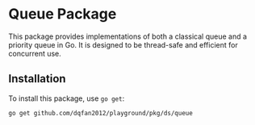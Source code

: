 # Queue Package

This package provides implementations of both a classical queue and a priority queue in Go. It is designed to be thread-safe and efficient for concurrent use.

## Installation

To install this package, use `go get`:

```sh
go get github.com/dqfan2012/playground/pkg/ds/queue
